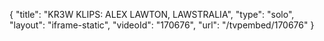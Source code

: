 {
    "title": "KR3W KLIPS: ALEX LAWTON, LAWSTRALIA",
    "type": "solo",
    "layout": "iframe-static",
    "videoId": "170676",
    "url": "\/tvpembed\/170676"
}